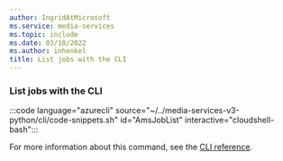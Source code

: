 ```yaml
---
author: IngridAtMicrosoft
ms.service: media-services
ms.topic: include
ms.date: 03/10/2022
ms.author: inhenkel
title: List jobs with the CLI
---
```


### List jobs with the CLI

:::code language="azurecli" source="~/../media-services-v3-python/cli/code-snippets.sh" id="AmsJobList" interactive="cloudshell-bash":::

For more information about this command, see the [CLI reference](/cli/azure/ams/job?view=azure-cli-latest&preserve-view=true#az-ams-job-list).
